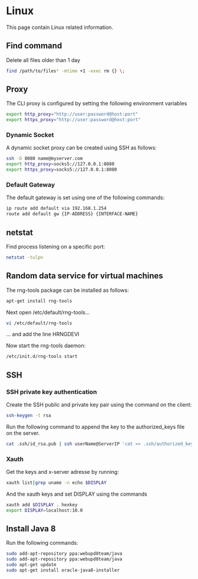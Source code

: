 # Linux
This page contain Linux related information.

## Find command
Delete all files older than 1 day
```bash
find /path/to/files* -mtime +1 -exec rm {} \;
```

## Proxy
The CLI proxy is configured by setting the following environment variables
```bash
export http_proxy="http://user:password@host:port"
export https_proxy="http://user:password@host:port"
```

### Dynamic Socket
A dynamic socket proxy can be created using SSH as follows:
````bash
ssh -D 8080 name@myserver.com
export http_proxy=socks5://127.0.0.1:8080
export https_proxy=socks5://127.0.0.1:8080
````
### Default Gateway
The default gateway is set using one of the following commands:
````bash
ip route add default via 192.168.1.254
route add default gw {IP-ADDRESS} {INTERFACE-NAME}
````

## netstat
Find process listening on a specific port:

````bash
netstat -tulpn
````

## Random data service for virtual machines
The rng-tools package can be installed as follows:
````bash
apt-get install rng-tools
````
Next open /etc/default/rng-tools...

````bash
vi /etc/default/rng-tools
````
... and add the line HRNGDEVI

Now start the rng-tools daemon:
````bash
/etc/init.d/rng-tools start
````
## SSH

### SSH private key authentication
Create the SSH public and private key pair using the command on the client:
````bash
ssh-keygen -t rsa
````
Run the following command to append the key to the authorized_keys file on the server.
````bash
cat .ssh/id_rsa.pub | ssh userName@ServerIP 'cat >> .ssh/authorized_keys'
````
### Xauth
Get the keys and x-server adresse by running:

````bash
xauth list|grep uname -n echo $DISPLAY
````
And the xauth keys and set DISPLAY using the commands
````bash
xauth add $DISPLAY . hexkey
export DISPLAY=localhost:10.0
````

## Install Java 8
Run the following commands:
````bash
sudo add-apt-repository ppa:webupd8team/java
sudo add-apt-repository ppa:webupd8team/java
sudo apt-get update
sudo apt-get install oracle-java8-installer
````
